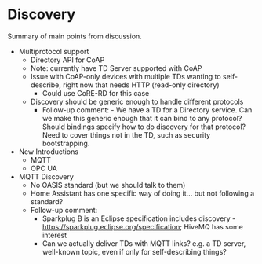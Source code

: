 # Discovery
Summary of main points from discussion.

- Multiprotocol support
    - Directory API for CoAP
    - Note: currently have TD Server supported with CoAP
    - Issue with CoAP-only devices with multiple TDs wanting to self-describe, right now that needs HTTP (read-only directory)
        - Could use CoRE-RD for this case
    - Discovery should be generic enough to handle different protocols
        - Follow-up comment:
              - We have a TD for a Directory service.  Can we make this generic enough that it can bind to any protocol?   Should bindings specify how to do discovery for that protocol?  Need to cover things not in the TD, such as security bootstrapping.
- New Introductions
    - MQTT
    - OPC UA
- MQTT Discovery
    - No OASIS standard (but we should talk to them)
    - Home Assistant has one specific way of doing it... but not following a standard?
    - Follow-up comment:
        - Sparkplug B is an Eclipse specification includes discovery - https://sparkplug.eclipse.org/specification; HiveMQ has some interest
        - Can we actually deliver TDs with MQTT links? e.g. a TD server, well-known topic, even if only for self-describing things?
